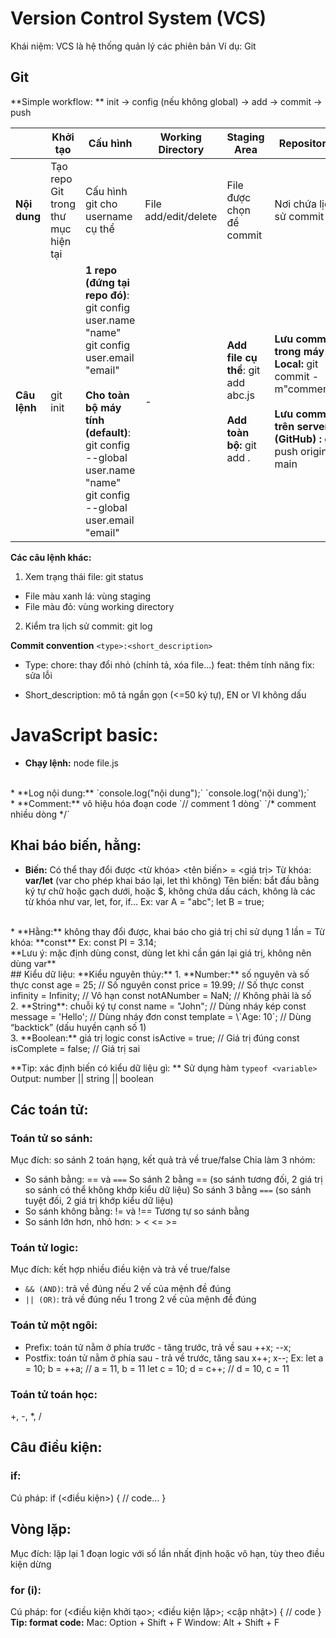 # Version Control System (VCS)
Khái niệm: VCS là hệ thống quản lý các phiên bản
Ví dụ: Git
## Git

**Simple workflow: ** init -> config (nếu không global) -> add -> commit -> push

|| Khởi tạo | Cấu hình | Working Directory | Staging Area | Repository |
|-------|-------------------|--------------|---------------------|----------------------|--------------------|
| **Nội dung** | Tạo repo Git trong thư mục hiện tại | Cấu hình git cho username cụ thể |File add/edit/delete | File được chọn để commit | Nơi chứa lịch sử commit |
| **Câu lệnh** | git init | **1 repo (đứng tại repo đó)**: <br>git config user.name "name" <br>git config user.email "email"<br><br>**Cho toàn bộ máy tính (default)**:<br>git config --global user.name "name"<br>git config --global user.email "email" | - | **Add file cụ thể**: git add abc.js <br><br>**Add toàn bộ:** git add . | **Lưu commit trong máy Local:** git commit -m"comment" <br><br>**Lưu commit trên server (GitHub) :** git push origin main   |

**Các câu lệnh khác:**
1. Xem trạng thái file: git status
* File màu xanh lá: vùng staging
* File màu đỏ: vùng working directory

2. Kiểm tra lịch sử commit: git log


**Commit convention**
`<type>:<short_description>`
* Type:
chore: thay đổi nhỏ (chính tả, xóa file...)
feat: thêm tính năng
fix: sửa lỗi

* Short_description: mô tả ngắn gọn (<=50 ký tự), EN or VI không dấu

# JavaScript basic:
* **Chạy lệnh:** node file.js
<br>
* **Log nội dung:** 
`console.log("nội dung");`
`console.log('nội dung');`
<br>
* **Comment:** vô hiệu hóa đoạn code
`// comment 1 dòng`
`/* comment nhiều dòng */`
<br>

## Khai báo biến, hằng:
* **Biến:** Có thể thay đổi được
<từ khóa> <tên biến> = <giá trị>
Từ khóa: **var/let** (var cho phép khai báo lại, let thì không)
Tên biến: bắt đầu bằng ký tự chữ hoặc gạch dưới, hoặc $, không chứa dấu cách, không là các từ khóa như var, let, for, if...
Ex:
var A = "abc";
let B = true;
<br>
* **Hằng:** không thay đổi được, khai báo cho giá trị chỉ sử dụng 1 lần
<Từ khóa> <tên hằng> = <giá trị>
Từ khóa: **const**
Ex:
const PI = 3.14;
<br>
**Lưu ý: mặc định dùng const, dùng let khi cần gán lại giá trị, không nên dùng var**
<br>
## Kiểu dữ liệu:
**Kiểu nguyên thủy:**
1. **Number:** số nguyên và số thực
const age = 25; // Số nguyên
const price = 19.99; // Số thực
const infinity = Infinity; // Vô hạn
const notANumber = NaN; // Không phải là số
<br>
2. **String**: chuỗi ký tự
const name = "John"; // Dùng nháy kép
const message = 'Hello'; // Dùng nháy đơn
const template = \`Age: 10`; // Dùng “backtick” (dấu huyền cạnh số 1)
<br>
3. **Boolean:** giá trị logic
const isActive = true; // Giá trị đúng
const isComplete = false; // Giá trị sai

**Tip: xác định biến có kiểu dữ liệu gì: **
Sử dụng hàm `typeof <variable>`
Output: number || string || boolean

## Các toán tử:
### Toán tử so sánh:
Mục đích: so sánh 2 toán hạng, kết quả trả về true/false
Chia làm 3 nhóm:
- So sánh bằng: == và `===`
So sánh 2 bằng == (so sánh tương đối, 2 giá trị so sánh có thể không khớp kiểu dữ liệu)
So sánh 3 bằng `===` (so sánh tuyệt đối, 2 giá trị khớp kiểu dữ liệu)
- So sánh không bằng: != và !==
Tương tự so sánh bằng
- So sánh lớn hơn, nhỏ hơn: > < <= >=

### Toán tử logic:
Mục đích: kết hợp nhiều điều kiện và trả về true/false
- `&& (AND)`: trả về đúng nếu 2 vế của mệnh đề đúng
- `|| (OR)`: trả về đúng nếu 1 trong 2 vế của mệnh đề đúng

### Toán tử một ngôi:
- Prefix: toán tử nằm ở phía trước - tăng trước, trả về sau
++x;
--x;
- Postfix: toán tử nằm ở phía sau - trả về trước, tăng sau
x++;
x--;
Ex:
let a = 10;
b = ++a; // a = 11, b = 11
let c = 10;
d = c++; // d = 10, c = 11

### Toán tử toán học:
+, -, *, /

## Câu điều kiện:
### if:
Cú pháp:
if (<điều kiện>) {
    // code...
}

## Vòng lặp:
Mục đích: lặp lại 1 đoạn logic với số lần nhất định hoặc vô hạn, tùy theo điều kiện dừng
### for (i):
Cú pháp:
for (<điều kiện khởi tạo>; <điều kiện lặp>; <cập nhật>) {
// code
}
<br>
**Tip: format code:**
Mac: Option + Shift + F
Window: Alt + Shift + F